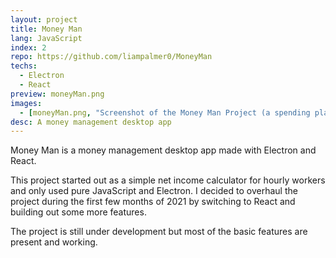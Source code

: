 ```yaml
---
layout: project
title: Money Man
lang: JavaScript
index: 2
repo: https://github.com/liampalmer0/MoneyMan
techs:
  - Electron
  - React
preview: moneyMan.png
images:
  - [moneyMan.png, "Screenshot of the Money Man Project (a spending planner)"]
desc: A money management desktop app
---
```


Money Man is a money management desktop app made with Electron and React.

This project started out as a simple net income calculator for hourly workers and only used pure JavaScript and Electron. I decided to overhaul the project during the first few months of 2021 by switching to React and building out some more features.

The project is still under development but most of the basic features are present and working.
